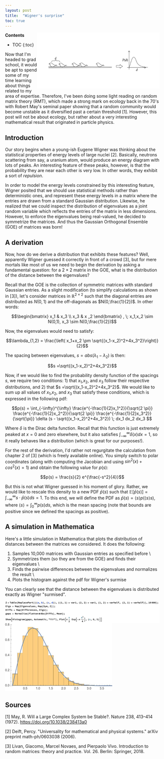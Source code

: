 ```yaml
---
layout: post
title:  "Wigner's surprise"
toc: true
---
```



<script type="text/x-mathjax-config">
MathJax.Hub.Config({
  tex2jax: {
    inlineMath: [['$','$'], ['\\(','\\)']],
    processEscapes: true
  }
});
</script>
<script src="https://cdnjs.cloudflare.com/ajax/libs/mathjax/2.7.0/MathJax.js?config=TeX-AMS-MML_HTMLorMML" type="text/javascript"></script>

<link href="https://fonts.googleapis.com/css2?family=Amiri&display=swap" rel="stylesheet">



<div>
    <img src="https://raw.githubusercontent.com/mohammnas/randomwalks/master/Images/Wigner/birds.JPG" width="400" align="right"/>
</div>

**Contents**
- TOC
{:toc}



Now that I'm headed to grad school, it would be apt to spend some of my time learning about things related to my area of expertise. Therefore, I've been doing some light reading on random matrix theory (RMT), which made a strong mark on ecology back in the 70's with Robert May's seminal paper showing that a random community would become unstable as it diversified past a certain threshold [1]. However, this post will not be about ecology, but rather about a very interesting mathematical result that originated in particle physics.

## Introduction
Our story begins when a young-ish Eugene Wigner was thinking about the statistical properties of energy levels of large nuclei [2]. Basically, neutrons scattering from say, a uranium atom, would produce an energy diagram with lots of peaks. An interesting feature of these peaks, however, is that the probability they are near each other is very low. In other words, they exhibit a sort of *repulsion*.

In order to model the energy levels constrained by this interesting feature, Wigner posited that we should use statistical methods rather than deterministic ones, and represent these energy levels in a matrix where the entries are drawn from a standard Gaussian distribution. Likewise, he realized that we could inspect the  distribution of eigenvalues as a joint random variable which reflects the entries of the matrix in less dimensions. However, to enforce the eigenvalues being real-valued, he decided to symmetrize the matrices. And thus the Gaussian Orthogonal Ensemble (GOE) of matrices was born!

## A derivation

Now, how do we derive a distribution that exhibits these features? Well, apparently Wigner guessed it correctly in front of a crowd [3], but for mere mortals like most of us we need to begin the derivation by asking a fundamental question: for a $2 \times 2$ matrix in the GOE, what is the distribution of the distance between the eigenvalues?

Recall that the GOE is the collection of symmetric matrices with standard Gaussian entries. As a slight modification (to simplify calculations as shown in [3]), let's consider matrices in $\mathbb{R}^{2\times 2}$ such that the diagonal entries are distributed as $N(0,1)$ and the off-diagonals as $N(0,\frac{1}{2})$. In other words:

$$\begin{bmatrix} x_1 & x_3 \\ x_3 & x _2 \end{bmatrix} , \; x_1,x_2 \sim N(0,1), x_3 \sim N(0,\frac{1}{2})$$

Now, the eigenvalues would need to satisfy:

$$\lambda_{1,2} = \frac{\left( x_1+x_2 \pm \sqrt{(x_1-x_2)^2+4x_3^2}\right)}{2}$$

The spacing between eigenvalues, $s = abs(\lambda_1 - \lambda_2)$ is then:

$$s =\sqrt{(x_1-x_2)^2+4x_3^2}$$

Now, if we would like to find the probability density function of the spacings $s$, we require two conditions: 1) that $x_1$,$x_2$, and $x_3$ follow their respective distributions, and 2) that $s =\sqrt{(x_1-x_2)^2+4x_3^2}$. We would like to sum up all values of $x_1$,$x_2$, and $x_3$ that satisfy these conditions, which is expressed in the following pdf:

$$p(s) = \int_{-\infty}^{\infty} \frac{e^{-\frac{1}{2}x_1^2}}{\sqrt{2 \pi}} \frac{e^{-\frac{1}{2}x_2^2}}{\sqrt{2 \pi}} \frac{e^{-\frac{1}{2}x_3^2}}{\sqrt{\pi}} \delta (s - \sqrt{(x_1-x_2)^2+4x_3^2}) \; dx_1 dx_2 dx_3 $$

Where $\delta$ is the Dirac delta function. Recall that this function is just extremely peaked at $x=0$ and zero elsewhere, but it also satisfies $\int_{-\infty}^{\infty} \delta(x) dx = 1$, so it really behaves like a distribution (which is great for our purposes!).

For the rest of the derivation, I'd rather not regurgitate the calculation from chapter 2 of [3] (which is freely available online). You simply switch to polar coordinates (along with computing the Jacobian and using $sin^2(x)+cos^2(x)=1$) and obtain the following value for $p(s)$:

$$p(s) = \frac{s}{2} e^{\frac{-s^2}{4}}$$

But this is not what Wigner guessed in his moment of glory. Rather, we would like to rescale this density to a new PDF $\bar{p}(s)$ such that $\mathbb{E}[\bar{p}(s)] = \int_{-\infty}^{\infty}s \cdot \bar{p}(s) ds = 1$. To this end, we will define the PDF as $\bar{p}(s) = \langle s \rangle p(\langle s \rangle s)$, where $\langle s \rangle = \int_{0}^{\infty} p(s) ds$, which is the mean spacing (note that bounds are positive since we defined the spacings as positive).

## A simulation in Mathematica
Here's a little simulation in Mathematica that plots the distribution of distances between the matrices we considered. It does the following:

1) Samples 10,000 matrices with Gaussian entries as specified before \\
2) Symmetrizes them (so they are from the GOE) and finds their eigenvalues \\
3) Finds the pairwise differences between the eigenvalues and normalizes the result \\
4) Plots the histogram against the pdf for Wigner's surmise

You can clearly see that the distance between the eigenvalues is distributed exactly as Wigner "surmised".

$$$$
<div>
    <img src="https://raw.githubusercontent.com/mohammnas/randomwalks/master/Images/Wigner/Code.JPG" width="1000" align="left"/>
</div>

<div>
    <img src="https://raw.githubusercontent.com/mohammnas/randomwalks/master/Images/Wigner/Hist.JPG" width="350" />
</div>



## Sources
[1] May, R. Will a Large Complex System be Stable?. Nature 238, 413–414 (1972). https://doi.org/10.1038/238413a0

[2] Deift, Percy. "Universality for mathematical and physical systems." arXiv preprint math-ph/0603038 (2006).

[3] Livan, Giacomo, Marcel Novaes, and Pierpaolo Vivo. Introduction to random matrices: theory and practice. Vol. 26. Berlin: Springer, 2018.
